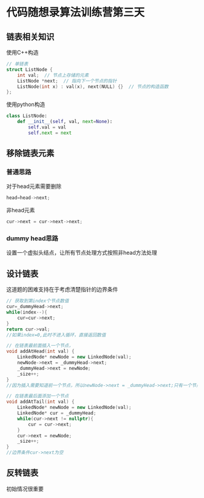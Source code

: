 # 代码随想录算法训练营第三天

## 链表相关知识

使用C++构造

```c++
// 单链表
struct ListNode {
    int val;  // 节点上存储的元素
    ListNode *next;  // 指向下一个节点的指针
    ListNode(int x) : val(x), next(NULL) {}  // 节点的构造函数
};
```

使用python构造

```python
class ListNode:
    def __init__(self, val, next=None):
        self.val = val
        self.next = next
```

## 移除链表元素

### 普通思路

对于head元素需要删除

```c++
head=head->next;
```

非head元素

```C++
cur->next = cur->next->next;
```

### dummy head思路

设置一个虚拟头结点，让所有节点处理方式按照非head方法处理

## 设计链表

这道题的困难支持在于考虑清楚指针的边界条件

```C++
// 获取到第index个节点数值
cur=_dummyHead->next;
while(index--){
    cur=cur->next;
}
return cur->val;
//如果index=0,此时不进入循环，直接返回数值

// 在链表最前面插入一个节点，
void addAtHead(int val) {
    LinkedNode* newNode = new LinkedNode(val);
    newNode->next = _dummyHead->next;
    _dummyHead->next = newNode;
    _size++;
}
//因为插入需要知道前一个节点，所以newNode->next = _dummyHead->next;只有一个节点，正常运行

// 在链表最后面添加一个节点
void addAtTail(int val) {
    LinkedNode* newNode = new LinkedNode(val);
    LinkedNode* cur = _dummyHead;
    while(cur->next != nullptr){
        cur = cur->next;
    }
    cur->next = newNode;
    _size++;
}
//边界条件cur->next为空

```

## 反转链表

初始情况很重要

